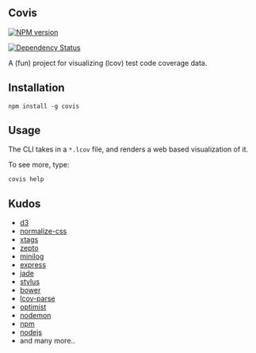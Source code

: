 ## Covis

[![NPM version](https://badge.fury.io/js/covis.svg)](http://badge.fury.io/js/covis)

[![Dependency Status](https://david-dm.org/brentlintner/covis.svg)](https://david-dm.org/brentlintner/covis)

A (fun) project for visualizing (lcov) test code coverage data.

## Installation

    npm install -g covis

## Usage

The CLI takes in a `*.lcov` file, and renders a web based visualization of it.

To see more, type:

    covis help

## Kudos

* [d3](http://d3js.org)
* [normalize-css](http://necolas.github.io/normalize.css)
* [xtags](http://x-tags.org)
* [zepto](http://zeptojs.com)
* [minilog](http://mixu.net/minilog)
* [express](http://expressjs.com)
* [jade](http://jade-lang.com)
* [stylus](http://learnboost.github.io/stylus)
* [bower](http://bower.io)
* [lcov-parse](https://www.npmjs.org/package/lcov-parse)
* [optimist](https://www.npmjs.org/package/optimist)
* [nodemon](http://nodemon.io)
* [npm](https://www.npmjs.org)
* [nodejs](http://nodejs.org)
* and many more..
